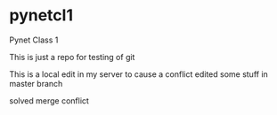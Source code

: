 # pynetcl1
Pynet Class 1

This is just  a repo for testing of git


This is a local edit in my server to cause a conflict
edited some stuff in master branch

solved merge conflict
